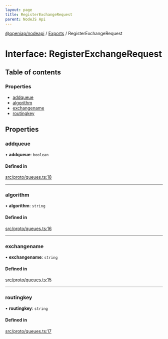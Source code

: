 ```yaml
---
layout: page
title: RegisterExchangeRequest
parent: NodeJS Api
---
```

[@openiap/nodeapi](../README.md) / [Exports](../modules.md) / RegisterExchangeRequest

# Interface: RegisterExchangeRequest

## Table of contents

### Properties

- [addqueue](RegisterExchangeRequest.md#addqueue)
- [algorithm](RegisterExchangeRequest.md#algorithm)
- [exchangename](RegisterExchangeRequest.md#exchangename)
- [routingkey](RegisterExchangeRequest.md#routingkey)

## Properties

### addqueue

• **addqueue**: `boolean`

#### Defined in

[src/proto/queues.ts:18](https://github.com/openiap/nodeapi/blob/a6b5438/src/proto/queues.ts#L18)

___

### algorithm

• **algorithm**: `string`

#### Defined in

[src/proto/queues.ts:16](https://github.com/openiap/nodeapi/blob/a6b5438/src/proto/queues.ts#L16)

___

### exchangename

• **exchangename**: `string`

#### Defined in

[src/proto/queues.ts:15](https://github.com/openiap/nodeapi/blob/a6b5438/src/proto/queues.ts#L15)

___

### routingkey

• **routingkey**: `string`

#### Defined in

[src/proto/queues.ts:17](https://github.com/openiap/nodeapi/blob/a6b5438/src/proto/queues.ts#L17)
